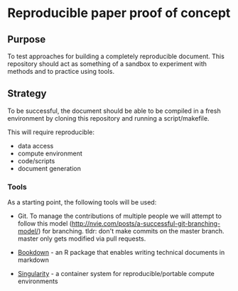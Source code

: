 # Reproducible paper proof of concept

## Purpose

To test approaches for building a completely reproducible document. This repository should act as something of a sandbox to experiment with methods and to practice using tools.

## Strategy

To be successful, the document should be able to be compiled in a fresh environment by cloning this repository and running a script/makefile.

This will require reproducible:
- data access
- compute environment
- code/scripts
- document generation

### Tools

As a starting point, the following tools will be used:

- Git. To manage the contributions of multiple people we will attempt to follow this model (http://nvie.com/posts/a-successful-git-branching-model/) for branching. tldr: don't make commits on the master branch. master only gets modified via pull requests.

- [Bookdown](https://bookdown.org/yihui/bookdown/) - an R package that enables writing technical documents in markdown

- [Singularity](https://github.com/singularityware/singularity) - a container system for reproducible/portable compute environments

